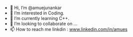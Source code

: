 - 👋 Hi, I’m @amuejunankar
- 👀 I’m interested in Coding.
- 🌱 I’m currently learning  C++.
- 💞️ I’m looking to collaborate on ...
- 📫 How to reach me 
      linkdin : www.linkedin.com/in/amues

<!---
amuejunankar/amuejunankar is a ✨ special ✨ repository because its `README.md` (this file) appears on your GitHub profile.
You can click the Preview link to take a look at your changes.
--->
